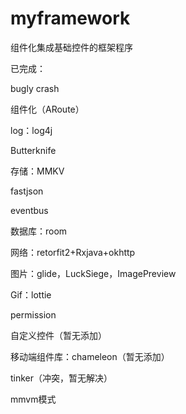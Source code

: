 # myframework
组件化集成基础控件的框架程序



已完成：

bugly crash

组件化（ARoute）

log：log4j

Butterknife

存储：MMKV

fastjson

eventbus

数据库：room

网络：retorfit2+Rxjava+okhttp

图片：glide，LuckSiege，ImagePreview

Gif：lottie

permission

自定义控件（暂无添加）

移动端组件库：chameleon（暂无添加）

tinker（冲突，暂无解决）

mmvm模式

